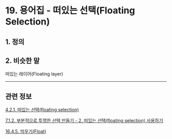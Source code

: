 # 19. 용어집 - 떠있는 선택(Floating Selection)

## 1. 정의

## 2. 비슷한 말
떠있는 레이어(Floating layer)

***

## 관련 정보

[4.2.1. 떠있는 선택(floating selection)](./04-02-01-there-is-a-floating-selection.md)

[7.1.2. 부분적으로 투명한 선택 만들기 - 2. 떠있는 선택(floating selection) 사용하기](./07-01-02-making_a_selection_partially_transparent.md#07-01-02-s2)

[16.4.5. 띄우기(Float)](./16-04-05-00-float.md)

